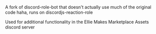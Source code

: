 A fork of discord-role-bot that doesn't actually use much of the original code haha, runs on discordjs-reaction-role

Used for additional functionality in the Ellie Makes Marketplace Assets discord server

